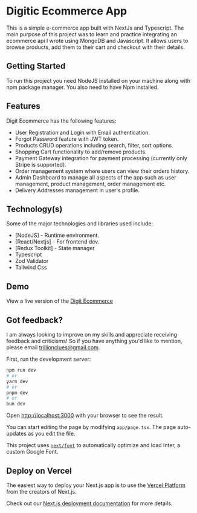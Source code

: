 # Digitic Ecommerce App

This is a simple e-commerce app built with NextJs and Typescript. The main purpose of this project was to learn and practice integrating an ecommerce api I wrote using MongoDB and Javascript. It allows users to browse products, add them to their cart and checkout with their details.

## Getting Started

To run this project you need NodeJS installed on your machine along with npm package manager. You also need to have Npm installed.

## Features

Digit Ecommerce has the following features:

- User Registration and Login with Email authentication.
- Forgot Password feature with JWT token.
- Products CRUD operations including search, filter, sort options.
- Shopping Cart functionality to add/remove products.
- Payment Gateway integration for payment processing (currently only Stripe is supported).
- Order management system where users can view their orders history.
- Admin Dashboard to manage all aspects of the app such as user management, product management, order management etc.
- Delivery Addresses management in user's profile.

## Technology(s)

Some of the major technologies and libraries used include:

- [NodeJS] - Runtime environment.
- [React/Nextjs] - For frontend dev.
- [Redux Toolkit] - State manager
- Typescript
- Zod Validator
- Tailwind Css

## Demo

View a live version of the [Digit Ecommerce](https://digit-client.vercel.app)

## Got feedback?

I am always looking to improve on my skills and appreciate receiving feedback and criticisms! So if you have anything you'd like to mention, please email trillionclues@gmail.com.

First, run the development server:

```bash
npm run dev
# or
yarn dev
# or
pnpm dev
# or
bun dev
```

Open [http://localhost:3000](http://localhost:3000) with your browser to see the result.

You can start editing the page by modifying `app/page.tsx`. The page auto-updates as you edit the file.

This project uses [`next/font`](https://nextjs.org/docs/basic-features/font-optimization) to automatically optimize and load Inter, a custom Google Font.

## Deploy on Vercel

The easiest way to deploy your Next.js app is to use the [Vercel Platform](https://vercel.com/new?utm_medium=default-template&filter=next.js&utm_source=create-next-app&utm_campaign=create-next-app-readme) from the creators of Next.js.

Check out our [Next.js deployment documentation](https://nextjs.org/docs/deployment) for more details.
